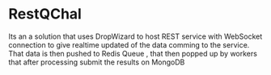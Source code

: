 # RestQChal

Its an a solution that uses DropWizard to host REST service with WebSocket connection to give realtime updated of the data comming to the service. That data is then pushed to Redis Queue , that then popped up by workers that after processing submit the results on MongoDB
